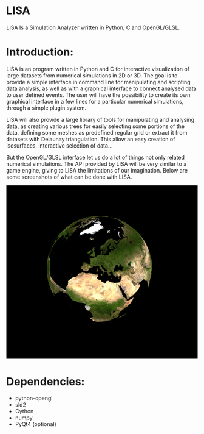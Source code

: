 LISA
====

LISA Is a Simulation Analyzer written in Python, C and OpenGL/GLSL.

Introduction:
=============

LISA is an program written in Python and C for interactive
visualization of large datasets from numerical simulations in 2D or 3D. The
goal is to provide a simple interface in command line for manipulating and
scripting data analysis, as well as with a graphical interface to connect
analysed data to user defined events. The user will have the possibility to
create its own graphical interface in a few lines for a particular numerical
simulations, through a simple plugin system.

LISA will also provide a large library of tools for
manipulating and analysing data, as creating various trees for easily
selecting some portions of the data, defining some meshes as predefined
regular grid or extract it from datasets with Delaunay triangulation.
This allow an easy creation of isosurfaces, interactive selection of data...

But the OpenGL/GLSL interface let us do a lot of things not only related
numerical simulations. The API provided by LISA will be very similar to a
game engine, giving to LISA the limitations of our imagination. Below are
some screenshots of what can be done with LISA.

![Rotating Earth](earth.png)

Dependencies:
=============
- python-opengl
- sld2
- Cython
- numpy
- PyQt4 (optional)

<!-- vim: spelllang=en -->
